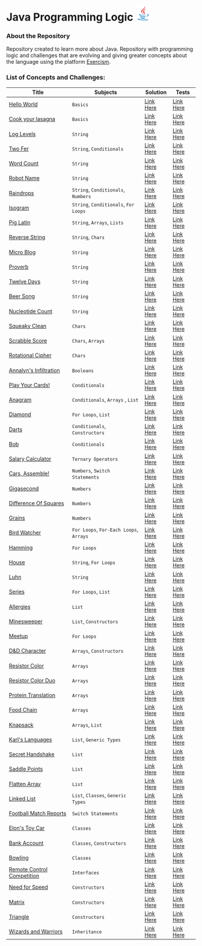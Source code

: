 # Java Programming Logic <img src="https://raw.githubusercontent.com/devicons/devicon/master/icons/java/java-original.svg" alt="java" width="40" height="40"/>

### About the Repository

Repository created to learn more about Java. Repository with programming logic and challenges that are evolving and 
giving greater concepts about the language using the platform [Exercism](https://exercism.org/). 

### List of Concepts and Challenges:

| Title                                                                                                             | Subjects                                | Solution                                                                                                                             | Tests                                                                                                                                            |
|-------------------------------------------------------------------------------------------------------------------|-----------------------------------------|--------------------------------------------------------------------------------------------------------------------------------------|--------------------------------------------------------------------------------------------------------------------------------------------------|
| [Hello World](https://github.com/CleuJunior/Java-Programming/tree/main/hello-world)                               | `Basics`                                | [Link Here](https://github.com/CleuJunior/Java-Programming/blob/main/hello-world/src/main/java/Greeter.java)                         | [Link Here](https://github.com/CleuJunior/Java-Programming/blob/main/hello-world/src/test/java/GreeterTest.java)                                 |
| [Cook your lasagna](https://github.com/CleuJunior/Java-Programming/tree/main/lasagna)                             | `Basics`                                | [Link Here](https://github.com/CleuJunior/Java-Programming/blob/main/lasagna/src/main/java/Lasagna.java)                             | [Link Here](https://github.com/CleuJunior/Java-Programming/blob/main/lasagna/src/test/java/LasagnaTest.java)                                     |
| [Log Levels](https://github.com/CleuJunior/Java-Programming/tree/main/log-levels)                                 | `String`                                | [Link Here](https://github.com/CleuJunior/Java-Programming/blob/main/log-levels/src/main/java/LogLevels.java)                        | [Link Here](https://github.com/CleuJunior/Java-Programming/blob/main/log-levels/src/test/java/LogLevelsTest.java)                                |
| [Two Fer](https://github.com/CleuJunior/Java-Programming/tree/main/two-fer)                                       | `String`, `Conditionals`                | [Link Here](https://github.com/CleuJunior/Java-Programming/blob/main/two-fer/src/main/java/Twofer.java)                              | [Link Here](https://github.com/CleuJunior/Java-Programming/blob/main/two-fer/src/test/java/TwoferTest.java)                                      |
| [Word Count](https://github.com/CleuJunior/Java-Programming/tree/main/word-count)                                 | `String`                                | [Link Here](https://github.com/CleuJunior/Java-Programming/blob/main/word-count/src/main/java/WordCount.java)                        | [Link Here](https://github.com/CleuJunior/Java-Programming/blob/main/word-count/src/test/java/WordCountTest.java)                                |
| [Robot Name](https://github.com/CleuJunior/Java-Programming/tree/main/robot-name)                                 | `String`                                | [Link Here](https://github.com/CleuJunior/Java-Programming/blob/main/robot-name/src/main/java/Robot.java)                            | [Link Here](https://github.com/CleuJunior/Java-Programming/blob/main/robot-name/src/test/java/RobotTest.java)                                    |
| [Raindrops](https://github.com/CleuJunior/Java-Programming/tree/main/raindrops)                                   | `String`, `Conditionals`, `Numbers`     | [Link Here](https://github.com/CleuJunior/Java-Programming/blob/main/raindrops/src/main/java/RaindropConverter.java)                 | [Link Here](https://github.com/CleuJunior/Java-Programming/blob/main/raindrops/src/test/java/RaindropConverterTest.java)                         |
| [Isogram](https://github.com/CleuJunior/Java-Programming/tree/main/isogram)                                       | `String`, `Conditionals`, `For Loops`   | [Link Here](https://github.com/CleuJunior/Java-Programming/blob/main/isogram/src/main/java/IsogramChecker.java)                      | [Link Here](https://github.com/CleuJunior/Java-Programming/blob/main/isogram/src/test/java/IsogramCheckerTest.java)                              |
| [Pig Latin](https://github.com/CleuJunior/Java-Programming/tree/main/pig-latin)                                   | `String`, `Arrays`, `Lists`             | [Link Here](https://github.com/CleuJunior/Java-Programming/blob/main/pig-latin/src/main/java/PigLatinTranslator.java)                | [Link Here](https://github.com/CleuJunior/Java-Programming/blob/main/pig-latin/src/test/java/PigLatinTranslatorTest.java)                        |
| [Reverse String](https://github.com/CleuJunior/Java-Programming/tree/main/reverse-string)                         | `String`, `Chars`                       | [Link Here](https://github.com/CleuJunior/Java-Programming/tree/main/reverse-string/src/main/java)                                   | [Link Here](https://github.com/CleuJunior/Java-Programming/tree/main/reverse-string/src/test/java)                                               |
| [Micro Blog](https://github.com/CleuJunior/Java-Programming/tree/main/micro-blog)                                 | `String`                                | [Link Here](https://github.com/CleuJunior/Java-Programming/blob/main/micro-blog/src/main/java/MicroBlog.java)                        | [Link Here](https://github.com/CleuJunior/Java-Programming/blob/main/micro-blog/src/test/java/MicroBlogTest.java)                                |
| [Proverb](https://github.com/CleuJunior/Java-Programming/tree/main/proverb)                                       | `String`                                | [Link Here](https://github.com/CleuJunior/Java-Programming/blob/main/proverb/src/main/java/Proverb.java)                             | [Link Here](https://github.com/CleuJunior/Java-Programming/blob/main/proverb/src/test/java/ProverbTest.java)                                     |
| [Twelve Days](https://github.com/CleuJunior/Java-Programming/tree/main/twelve-days)                               | `String`                                | [Link Here](https://github.com/CleuJunior/Java-Programming/tree/main/twelve-days/src/main/java)                                      | [Link Here](https://github.com/CleuJunior/Java-Programming/tree/main/twelve-days/src/test/java)                                                  |
| [Beer Song](https://github.com/CleuJunior/Java-Programming/tree/main/beer-song)                                   | `String`                                | [Link Here](https://github.com/CleuJunior/Java-Programming/blob/main/beer-song/src/main/java/BeerSong.java)                          | [Link Here](https://github.com/CleuJunior/Java-Programming/blob/main/beer-song/src/test/java/BeerSongTest.java)                                  |
| [Nucleotide Count](https://github.com/CleuJunior/Java-Programming/tree/main/nucleotide-count)                     | `String`                                | [Link Here](https://github.com/CleuJunior/Java-Programming/blob/main/nucleotide-count/src/main/java/NucleotideCounter.java)          | [Link Here](https://github.com/CleuJunior/Java-Programming/blob/main/nucleotide-count/src/test/java/NucleotideCounterTest.java)                  |
| [Squeaky Clean](https://github.com/CleuJunior/Java-Programming/tree/main/squeaky-clean)                           | `Chars`                                 | [Link Here](https://github.com/CleuJunior/Java-Programming/blob/main/squeaky-clean/src/main/java/SqueakyClean.java)                  | [Link Here](https://github.com/CleuJunior/Java-Programming/blob/main/squeaky-clean/src/test/java/SqueakyCleanTest.java)                          |
| [Scrabble Score](https://github.com/CleuJunior/Java-Programming/tree/main/scrabble-score)                         | `Chars`,  `Arrays`                      | [Link Here](https://github.com/CleuJunior/Java-Programming/blob/main/scrabble-score/src/main/java/Scrabble.java)                     | [Link Here](https://github.com/CleuJunior/Java-Programming/blob/main/scrabble-score/src/test/java/ScrabbleScoreTest.java)                        |
| [Rotational Cipher](https://github.com/CleuJunior/Java-Programming/tree/main/rotational-cipher)                   | `Chars`                                 | [Link Here](https://github.com/CleuJunior/Java-Programming/blob/main/rotational-cipher/src/main/java/RotationalCipher.java)          | [Link Here](https://github.com/CleuJunior/Java-Programming/blob/main/rotational-cipher/src/test/java/RotationalCipherTest.java)                  |
| [Annalyn's Infiltration](https://github.com/CleuJunior/Java-Programming/tree/main/annalyns-infiltration)          | `Booleans`                              | [Link Here](https://github.com/CleuJunior/Java-Programming/blob/main/annalyns-infiltration/src/main/java/AnnalynsInfiltration.java)  | [Link Here](https://github.com/CleuJunior/Java-Programming/blob/main/annalyns-infiltration/src/test/java/AnnalynsInfiltrationTest.java)          |
| [Play Your Cards!](https://github.com/CleuJunior/Java-Programming/tree/main/blackjack)                            | `Conditionals`                          | [Link Here](https://github.com/CleuJunior/Java-Programming/blob/main/blackjack/src/main/java/Blackjack.java)                         | [Link Here](https://github.com/CleuJunior/Java-Programming/blob/main/blackjack/src/test/java/BlackjackTest.java)                                 |
| [Anagram](https://github.com/CleuJunior/Java-Programming/tree/main/anagram)                                       | `Conditionals`, `Arrays`  , `List`      | [Link Here](https://github.com/CleuJunior/Java-Programming/blob/main/anagram/src/main/java/Anagram.java)                             | [Link Here](https://github.com/CleuJunior/Java-Programming/blob/main/anagram/src/test/java/AnagramTest.java)                                     |
| [Diamond](https://github.com/CleuJunior/Java-Programming/tree/main/diamond)                                       | `For Loops`, `List`                     | [Link Here](https://github.com/CleuJunior/Java-Programming/blob/main/diamond/src/main/java/DiamondPrinter.java)                      | [Link Here](https://github.com/CleuJunior/Java-Programming/blob/main/diamond/src/test/java/DiamondPrinterTest.java)                              |
| [Darts](https://github.com/CleuJunior/Java-Programming/tree/main/darts)                                           | `Conditionals`, `Constructors`          | [Link Here](https://github.com/CleuJunior/Java-Programming/blob/main/darts/src/main/java/Darts.java)                                 | [Link Here](https://github.com/CleuJunior/Java-Programming/blob/main/darts/src/test/java/DartsTest.java)                                         |
| [Bob](https://github.com/CleuJunior/Java-Programming/tree/main/bob)                                               | `Conditionals`                          | [Link Here](https://github.com/CleuJunior/Java-Programming/blob/main/bob/src/main/java/Bob.java)                                     | [Link Here](https://github.com/CleuJunior/Java-Programming/blob/main/bob/src/test/java/BobTest.java)                                             |
| [Salary Calculator](https://github.com/CleuJunior/Java-Programming/tree/main/salary-calculator)                   | `Ternary Operators`                     | [Link Here](https://github.com/CleuJunior/Java-Programming/blob/main/salary-calculator/src/main/java/SalaryCalculator.java)          | [Link Here](https://github.com/CleuJunior/Java-Programming/blob/main/salary-calculator/src/test/java/SalaryCalculatorTest.java)                  |
| [Cars, Assemble!](https://github.com/CleuJunior/Java-Programming/tree/main/cars-assemble)                         | `Numbers`, `Switch Statements`          | [Link Here](https://github.com/CleuJunior/Java-Programming/blob/main/cars-assemble/src/main/java/CarsAssemble.java)                  | [Link Here](https://github.com/CleuJunior/Java-Programming/blob/main/cars-assemble/src/test/java/CarsAssembleTest.java)                          |
| [Gigasecond](https://github.com/CleuJunior/Java-Programming/tree/main/gigasecond)                                 | `Numbers`                               | [Link Here](https://github.com/CleuJunior/Java-Programming/blob/main/gigasecond/src/main/java/Gigasecond.java)                       | [Link Here](https://github.com/CleuJunior/Java-Programming/blob/main/gigasecond/src/test/java/GigasecondTest.java)                               |
| [Difference Of Squares](https://github.com/CleuJunior/Java-Programming/tree/main/difference-of-squares)           | `Numbers`                               | [Link Here](https://github.com/CleuJunior/Java-Programming/tree/main/difference-of-squares)                                          | [Link Here](https://github.com/CleuJunior/Java-Programming/blob/main/difference-of-squares/src/test/java/DifferenceOfSquaresCalculatorTest.java) |
| [Grains](https://github.com/CleuJunior/Java-Programming/tree/main/grains)                                         | `Numbers`                               | [Link Here](https://github.com/CleuJunior/Java-Programming/blob/main/grains/src/main/java/Grains.java)                               | [Link Here](https://github.com/CleuJunior/Java-Programming/blob/main/grains/src/test/java/GrainsTest.java)                                       |
| [Bird Watcher](https://github.com/CleuJunior/Java-Programming/tree/main/bird-watcher)                             | `For Loops`, `For-Each Loops`, `Arrays` | [Link Here](https://github.com/CleuJunior/Java-Programming/blob/main/bird-watcher/src/main/java/BirdWatcher.java)                    | [Link Here](https://github.com/CleuJunior/Java-Programming/blob/main/bird-watcher/src/test/java/BirdWatcherTest.java)                            |
| [Hamming](https://github.com/CleuJunior/Java-Programming/tree/main/hamming)                                       | `For Loops`                             | [Link Here](https://github.com/CleuJunior/Java-Programming/blob/main/hamming/src/main/java/Hamming.java)                             | [Link Here](https://github.com/CleuJunior/Java-Programming/blob/main/hamming/src/test/java/HammingTest.java)                                     |
| [House](https://github.com/CleuJunior/Java-Programming/tree/main/house)                                           | `String`, `For Loops`                   | [Link Here](https://github.com/CleuJunior/Java-Programming/blob/main/house/src/main/java/House.java)                                 | [Link Here](https://github.com/CleuJunior/Java-Programming/blob/main/house/src/test/java/HouseTest.java)                                         |
| [Luhn](https://github.com/CleuJunior/Java-Programming/tree/main/luhn)                                             | `String`                                | [Link Here](https://github.com/CleuJunior/Java-Programming/blob/main/luhn/src/main/java/LuhnValidator.java)                          | [Link Here](https://github.com/CleuJunior/Java-Programming/blob/main/luhn/src/test/java/LuhnValidatorTest.java)                                  |
| [Series](https://github.com/CleuJunior/Java-Programming/tree/main/series)                                         | `For Loops`, `List`                     | [Link Here](https://github.com/CleuJunior/Java-Programming/blob/main/series/src/main/java/Series.java)                               | [Link Here](https://github.com/CleuJunior/Java-Programming/blob/main/series/src/test/java/SeriesTest.java)                                       |
| [Allergies](https://github.com/CleuJunior/Java-Programming/tree/main/allergies)                                   | `List`                                  | [Link Here](https://github.com/CleuJunior/Java-Programming/blob/main/allergies/src/main/java/Allergies.java)                         | [Link Here](https://github.com/CleuJunior/Java-Programming/blob/main/allergies/src/test/java/AllergiesTest.java)                                 |
| [Minesweeper](https://github.com/CleuJunior/Java-Programming/tree/main/minesweeper)                               | `List`, `Constructors`                  | [Link Here](https://github.com/CleuJunior/Java-Programming/blob/main/minesweeper/src/main/java/MinesweeperBoard.java)                | [Link Here](https://github.com/CleuJunior/Java-Programming/blob/main/minesweeper/src/test/java/MinesweeperBoardTest.java)                        |
| [Meetup](https://github.com/CleuJunior/Java-Programming/tree/main/meetup)                                         | `For Loops`                             | [Link Here](https://github.com/CleuJunior/Java-Programming/blob/main/meetup/src/main/java/Meetup.java)                               | [Link Here](https://github.com/CleuJunior/Java-Programming/blob/main/meetup/src/test/java/MeetupTest.java)                                       |
| [D&D Character](https://github.com/CleuJunior/Java-Programming/tree/main/dnd-character)                           | `Arrays`, `Constructors`                | [Link Here](https://github.com/CleuJunior/Java-Programming/blob/main/dnd-character/src/main/java/DnDCharacter.java)                  | [Link Here](https://github.com/CleuJunior/Java-Programming/blob/main/dnd-character/src/test/java/DnDCharacterTest.java)                          |
| [Resistor Color](https://github.com/CleuJunior/Java-Programming/tree/main/resistor-color)                         | `Arrays`                                | [Link Here](https://github.com/CleuJunior/Java-Programming/blob/main/resistor-color/src/main/java/ResistorColor.java)                | [Link Here](https://github.com/CleuJunior/Java-Programming/blob/main/resistor-color/src/test/java/ResistorColorTest.java)                        |
| [Resistor Color Duo](https://github.com/CleuJunior/Java-Programming/tree/main/resistor-color-duo)                 | `Arrays`                                | [Link Here](https://github.com/CleuJunior/Java-Programming/blob/main/resistor-color-duo/src/main/java/ResistorColorDuo.java)         | [Link Here](https://github.com/CleuJunior/Java-Programming/blob/main/resistor-color-duo/src/test/java/ResistorColorDuoTest.java)                 |
| [Protein Translation](https://github.com/CleuJunior/Java-Programming/tree/main/protein-translation)               | `Arrays`                                | [Link Here](https://github.com/CleuJunior/Java-Programming/blob/main/protein-translation/src/main/java/ProteinTranslator.java)       | [Link Here](https://github.com/CleuJunior/Java-Programming/blob/main/protein-translation/src/test/java/ProteinTranslatorTest.java)               |
| [Food Chain](https://github.com/CleuJunior/Java-Programming/tree/main/food-chain)                                 | `Arrays`                                | [Link Here](https://github.com/CleuJunior/Java-Programming/blob/main/food-chain/src/main/java/FoodChain.java)                        | [Link Here](https://github.com/CleuJunior/Java-Programming/blob/main/food-chain/src/test/java/FoodChainTest.java)                                |
| [Knapsack](https://github.com/CleuJunior/Java-Programming/tree/main/knapsack)                                     | `Arrays`, `List`                        | [Link Here](https://github.com/CleuJunior/Java-Programming/blob/main/knapsack/src/main/java/Knapsack.java)                           | [Link Here](https://github.com/CleuJunior/Java-Programming/blob/main/knapsack/src/test/java/KnapsackTest.java)                                   |
| [Karl's Languages](https://github.com/CleuJunior/Java-Programming/tree/main/karls-languages)                      | `List`, `Generic Types`                 | [Link Here](https://github.com/CleuJunior/Java-Programming/blob/main/karls-languages/src/main/java/LanguageList.java)                | [Link Here](https://github.com/CleuJunior/Java-Programming/blob/main/karls-languages/src/test/java/LanguageListTest.java)                        |
| [Secret Handshake](https://github.com/CleuJunior/Java-Programming/tree/main/secret-handshake)                     | `List`                                  | [Link Here](https://github.com/CleuJunior/Java-Programming/blob/main/secret-handshake/src/main/java/HandshakeCalculator.java)        | [Link Here](https://github.com/CleuJunior/Java-Programming/blob/main/secret-handshake/src/test/java/HandshakeCalculatorTest.java)                |
| [Saddle Points](https://github.com/CleuJunior/Java-Programming/tree/main/saddle-points)                           | `List`                                  | [Link Here](https://github.com/CleuJunior/Java-Programming/blob/main/saddle-points/src/main/java/Matrix.java)                        | [Link Here](https://github.com/CleuJunior/Java-Programming/blob/main/saddle-points/src/test/java/MatrixTest.java)                                |
| [Flatten Array](https://github.com/CleuJunior/Java-Programming/tree/main/flatten-array )                          | `List`                                  | [Link Here](https://github.com/CleuJunior/Java-Programming/blob/main/flatten-array/src/main/java/Flattener.java)                     | [Link Here](https://github.com/CleuJunior/Java-Programming/blob/main/flatten-array/src/test/java/FlattenerTest.java)                             |
| [Linked List](https://github.com/CleuJunior/Java-Programming/tree/main/linked-list)                               | `List`, `Classes`, `Generic Types`      | [Link Here](https://github.com/CleuJunior/Java-Programming/blob/main/linked-list/src/main/java/DoublyLinkedList.java)                | [Link Here](https://github.com/CleuJunior/Java-Programming/blob/main/linked-list/src/test/java/DoublyLinkedListTest.java)                        |
| [Football Match Reports](https://github.com/CleuJunior/Java-Programming/tree/main/football-match-reports)         | `Switch Statements`                     | [Link Here](https://github.com/CleuJunior/Java-Programming/blob/main/football-match-reports/src/main/java/FootballMatchReports.java) | [Link Here](https://github.com/CleuJunior/Java-Programming/blob/main/football-match-reports/src/test/java/FootballMatchReportsTest.java)         |
| [Elon's Toy Car](https://github.com/CleuJunior/Java-Programming/tree/main/elons-toy-car)                          | `Classes`                               | [Link Here](https://github.com/CleuJunior/Java-Programming/blob/main/elons-toy-car/src/main/java/ElonsToyCar.java)                   | [Link Here](https://github.com/CleuJunior/Java-Programming/blob/main/elons-toy-car/src/test/java/ElonsToyCarTest.java)                           |
| [Bank Account](https://github.com/CleuJunior/Java-Programming/tree/main/bank-account)                             | `Classes`,  `Constructors`              | [Link Here](https://github.com/CleuJunior/Java-Programming/blob/main/bank-account/src/main/java/BankAccount.java)                    | [Link Here](https://github.com/CleuJunior/Java-Programming/blob/main/bank-account/src/test/java/BankAccountTest.java)                            |
| [Bowling](https://github.com/CleuJunior/Java-Programming/tree/main/bowling)                                       | `Classes`                               | [Link Here](https://github.com/CleuJunior/Java-Programming/blob/main/bowling/src/main/java/BowlingGame.java)                         | [Link Here](https://github.com/CleuJunior/Java-Programming/blob/main/bowling/src/test/java/BowlingGameTest.java)                                 |
| [Remote Control Competition](https://github.com/CleuJunior/Java-Programming/tree/main/remote-control-competition) | `Interfaces`                            | [Link Here](https://github.com/CleuJunior/Java-Programming/tree/main/remote-control-competition/src/main/java)                       | [Link Here](https://github.com/CleuJunior/Java-Programming/blob/main/remote-control-competition/src/test/java/RemoteControlCarTest.java)         |
| [Need for Speed](https://github.com/CleuJunior/Java-Programming/tree/main/need-for-speed)                         | `Constructors`                          | [Link Here](https://github.com/CleuJunior/Java-Programming/blob/main/need-for-speed/src/main/java/NeedForSpeed.java)                 | [Link Here](https://github.com/CleuJunior/Java-Programming/blob/main/need-for-speed/src/test/java/NeedForSpeedTest.java)                         |
| [Matrix](https://github.com/CleuJunior/Java-Programming/tree/main/matrix)                                         | `Constructors`                          | [Link Here](https://github.com/CleuJunior/Java-Programming/blob/main/matrix/src/main/java/Matrix.java)                               | [Link Here](https://github.com/CleuJunior/Java-Programming/blob/main/matrix/src/test/java/MatrixTest.java)                                       |
| [Triangle](https://github.com/CleuJunior/Java-Programming/tree/main/triangle)                                     | `Constructors`                          | [Link Here](https://github.com/CleuJunior/Java-Programming/blob/main/triangle/src/main/java/Triangle.java)                           | [Link Here](https://github.com/CleuJunior/Java-Programming/blob/main/triangle/src/test/java/TriangleTest.java)                                   |
| [Wizards and Warriors](https://github.com/CleuJunior/Java-Programming/tree/main/wizards-and-warriors)             | `Inheritance`                           | [Link Here](https://github.com/CleuJunior/Java-Programming/blob/main/wizards-and-warriors/src/main/java/Fighter.java)                | [Link Here](https://github.com/CleuJunior/Java-Programming/blob/main/wizards-and-warriors/src/test/java/FighterTest.java)                        |